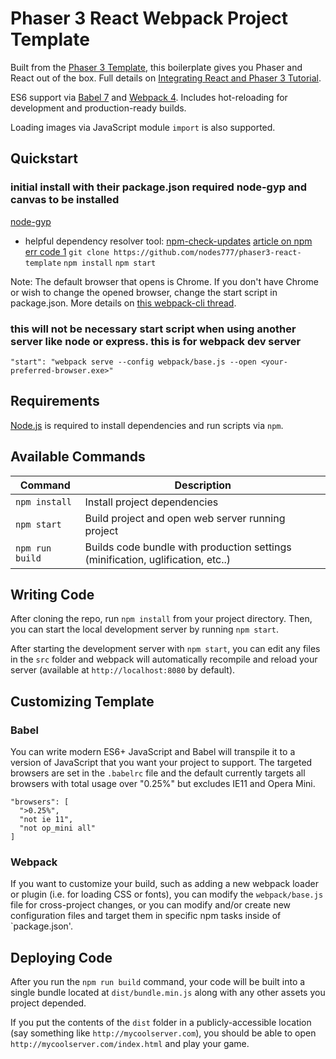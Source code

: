# Phaser 3 React Webpack Project Template

Built from the [Phaser 3 Template](https://github.com/photonstorm/phaser3-project-template), this boilerplate gives you Phaser and React out of the box. Full details on [Integrating React and Phaser 3 Tutorial](https://medium.com/@Tnodes/integrating-react-and-phaser-3-tutorial-eb96717d4a9d).

ES6 support via [Babel 7](https://babeljs.io/) and [Webpack 4](https://webpack.js.org/). Includes hot-reloading for development and production-ready builds.

Loading images via JavaScript module `import` is also supported.

## Quickstart
### initial install with their package.json required node-gyp and canvas to be installed 
[node-gyp](https://www.npmjs.com/package/node-gyp)
- helpful dependency resolver tool: 
[ npm-check-updates](https://www.npmjs.com/package/npm-check-updates)
[article on npm err code 1](https://sebhastian.com/npm-err-code-1/#:~:text=code%201%20error%20usually%20occurs,installed%20properly%20on%20your%20computer.&text=This%20means%20that%20npm%20fails,to%20the%20n%2Dapp%20project.)
`git clone https://github.com/nodes777/phaser3-react-template`
`npm install`
`npm start`

Note: The default browser that opens is Chrome. If you don't have Chrome or wish to change the opened browser, change the start script in package.json. More details on [this webpack-cli thread](https://github.com/webpack/webpack-cli/issues/2001).
### this will not be necessary start script when using another server like node or express. this is for webpack dev server
`"start": "webpack serve --config webpack/base.js --open <your-preferred-browser.exe>"`

## Requirements

[Node.js](https://nodejs.org) is required to install dependencies and run scripts via `npm`.

## Available Commands

| Command         | Description                                                                     |
| --------------- | ------------------------------------------------------------------------------- |
| `npm install`   | Install project dependencies                                                    |
| `npm start`     | Build project and open web server running project                               |
| `npm run build` | Builds code bundle with production settings (minification, uglification, etc..) |

## Writing Code

After cloning the repo, run `npm install` from your project directory. Then, you can start the local development
server by running `npm start`.

After starting the development server with `npm start`, you can edit any files in the `src` folder
and webpack will automatically recompile and reload your server (available at `http://localhost:8080`
by default).

## Customizing Template

### Babel

You can write modern ES6+ JavaScript and Babel will transpile it to a version of JavaScript that you
want your project to support. The targeted browsers are set in the `.babelrc` file and the default currently
targets all browsers with total usage over "0.25%" but excludes IE11 and Opera Mini.

```
"browsers": [
  ">0.25%",
  "not ie 11",
  "not op_mini all"
]
```

### Webpack

If you want to customize your build, such as adding a new webpack loader or plugin (i.e. for loading CSS or fonts), you can
modify the `webpack/base.js` file for cross-project changes, or you can modify and/or create
new configuration files and target them in specific npm tasks inside of `package.json'.

## Deploying Code

After you run the `npm run build` command, your code will be built into a single bundle located at
`dist/bundle.min.js` along with any other assets you project depended.

If you put the contents of the `dist` folder in a publicly-accessible location (say something like `http://mycoolserver.com`),
you should be able to open `http://mycoolserver.com/index.html` and play your game.
